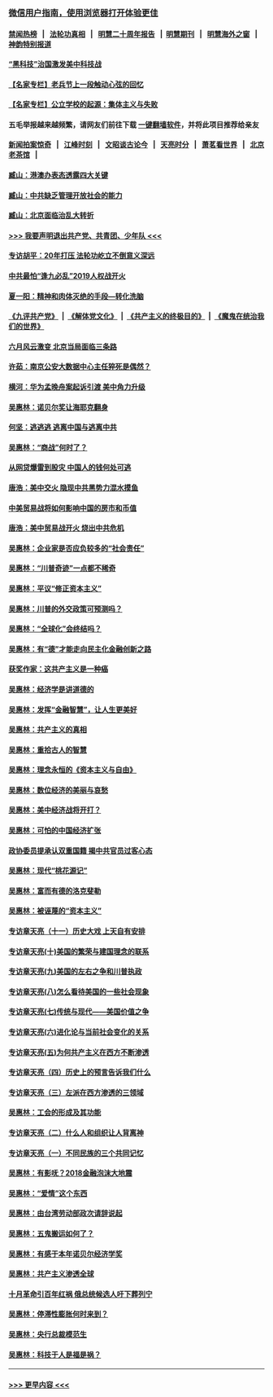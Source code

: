 ### [微信用户指南，使用浏览器打开体验更佳](https://github.com/gfw-breaker/banned-news1/blob/master/indexes/wechat-guide.md?t=0)
#### [禁闻热榜](热点新闻.md?t=0)  &nbsp;&nbsp;|&nbsp;&nbsp; [法轮功真相](https://github.com/gfw-breaker/truth/blob/master/README.md?t=0) &nbsp;&nbsp;|&nbsp;&nbsp; [明慧二十周年报告](https://github.com/gfw-breaker/mh-reports/blob/master/README.md?t=0) &nbsp;&nbsp;|&nbsp;&nbsp;[明慧期刊](https://github.com/gfw-breaker/mh-qikan) &nbsp;&nbsp;|&nbsp;&nbsp; [明慧海外之窗](https://github.com/gfw-breaker/mh-news/blob/master/README.md?t=0) &nbsp;&nbsp;|&nbsp;&nbsp; [神韵特别报道](https://github.com/gfw-breaker/mh-news/blob/master/shenyun.md?t=0)
#### [“黑科技”治国激发美中科技战](../pages/nsc423/n11638056.md?t=02031933) 
#### [【名家专栏】老兵节上一段触动心弦的回忆](../pages/nsc423/n11646016.md?t=02031933) 
#### [【名家专栏】公立学校的起源：集体主义与失败](../pages/nsc423/n11601833.md?t=02031933) 
#### 五毛举报越来越频繁，请网友们前往下载 [一键翻墙软件](https://github.com/gfw-breaker/ssr-accounts)，并将此项目推荐给亲友
#### [新闻拍案惊奇](https://github.com/gfw-breaker/banned-news1/blob/master/pages/link4.md) &nbsp;&nbsp;|&nbsp;&nbsp; [江峰时刻](https://github.com/gfw-breaker/banned-news1/blob/master/pages/link4.md) &nbsp;&nbsp;|&nbsp;&nbsp; [文昭谈古论今](https://github.com/gfw-breaker/banned-news1/blob/master/pages/link4.md) &nbsp;&nbsp;|&nbsp;&nbsp; [天亮时分](https://github.com/gfw-breaker/banned-news1/blob/master/pages/link4.md) &nbsp;&nbsp;|&nbsp;&nbsp; [萧茗看世界](https://github.com/gfw-breaker/banned-news1/blob/master/pages/link4.md) &nbsp;&nbsp;|&nbsp;&nbsp; [北京老茶馆](https://github.com/gfw-breaker/banned-news1/blob/master/pages/link4.md) &nbsp;&nbsp;|&nbsp;&nbsp; 
#### [臧山：港澳办表态透露四大关键](../pages/nsc423/n11421628.md?t=02031933) 
#### [臧山：中共缺乏管理开放社会的能力](../pages/nsc423/n11407457.md?t=02031933) 
#### [臧山：北京面临治乱大转折](../pages/nsc423/n11406895.md?t=02031933) 
#### [>>> 我要声明退出共产党、共青团、少年队 <<<](https://github.com/begood0513/goodnews/blob/master/quit/letter.md) 
#### [专访胡平：20年打压 法轮功屹立不倒意义深远](../pages/nsc423/n11398800.md?t=02031933) 
#### [中共最怕“逢九必乱”2019人权战开火](../pages/nsc423/n11385248.md?t=02031933) 
#### [夏一阳：精神和肉体灭绝的手段—转化洗脑](../pages/nsc423/n11368250.md?t=02031933) 
#### [《九评共产党》](https://github.com/begood0513/9ping.md/blob/master/README.md) &nbsp;|&nbsp; [《解体党文化》](../../../../jtdwh.md/blob/master/README.md)  &nbsp;|&nbsp; [《共产主义的终极目的》](../../../../gczydzjmd.md/blob/master/README.md) &nbsp;|&nbsp; [《魔鬼在统治我们的世界》](../../../../mgztzwmdsj.md/blob/master/README.md) 
#### [六月风云激变 北京当局面临三条路](../pages/nsc423/n11313668.md?t=02031933) 
#### [许茹：南京公安大数据中心主任猝死是偶然？](../pages/nsc423/n11064744.md?t=02031933) 
#### [横河：华为孟晚舟案起诉引渡 美中角力升级](../pages/nsc423/n11027230.md?t=02031933) 
#### [吴惠林：诺贝尔奖让海耶克翻身](../pages/nsc423/n10890049.md?t=02031933) 
#### [何坚：逃逃逃 逃离中国与逃离中共](../pages/nsc423/n10592891.md?t=02031933) 
#### [吴惠林：“商战”何时了？](../pages/nsc423/n10573558.md?t=02031933) 
#### [从网贷爆雷到股灾 中国人的钱何处可逃](../pages/nsc423/n10572800.md?t=02031933) 
#### [唐浩：美中交火 隐现中共黑势力混水摸鱼](../pages/nsc423/n10544040.md?t=02031933) 
#### [中美贸易战将如何影响中国的房市和币值](../pages/nsc423/n10543697.md?t=02031933) 
#### [唐浩：美中贸易战开火 烧出中共危机](../pages/nsc423/n10540126.md?t=02031933) 
#### [吴惠林：企业家是否应负较多的“社会责任”](../pages/nsc423/n10535022.md?t=02031933) 
#### [吴惠林：“川普奇迹”一点都不稀奇](../pages/nsc423/n10512808.md?t=02031933) 
#### [吴惠林：平议“修正资本主义”](../pages/nsc423/n10495724.md?t=02031933) 
#### [吴惠林：川普的外交政策可预测吗？](../pages/nsc423/n10462387.md?t=02031933) 
#### [吴惠林：“全球化”会终结吗？](../pages/nsc423/n10452838.md?t=02031933) 
#### [吴惠林：有“德”才能走向民主化金融创新之路](../pages/nsc423/n10432292.md?t=02031933) 
#### [获奖作家：这共产主义是一种癌](../pages/nsc423/n10431541.md?t=02031933) 
#### [吴惠林：经济学是讲道德的](../pages/nsc423/n10398014.md?t=02031933) 
#### [吴惠林：发挥“金融智慧”，让人生更美好](../pages/nsc423/n10375019.md?t=02031933) 
#### [吴惠林：共产主义的真相](../pages/nsc423/n10351394.md?t=02031933) 
#### [吴惠林：重拾古人的智慧](../pages/nsc423/n10337691.md?t=02031933) 
#### [吴惠林：理念永恒的《资本主义与自由》](../pages/nsc423/n10316274.md?t=02031933) 
#### [吴惠林：数位经济的美丽与哀愁](../pages/nsc423/n10292946.md?t=02031933) 
#### [吴惠林：美中经济战将开打？](../pages/nsc423/n10258825.md?t=02031933) 
#### [吴惠林：可怕的中国经济扩张](../pages/nsc423/n10219147.md?t=02031933) 
#### [政协委员提承认双重国籍 揭中共官员过客心态](../pages/nsc423/n10208809.md?t=02031933) 
#### [吴惠林：现代“桃花源记”](../pages/nsc423/n10185234.md?t=02031933) 
#### [吴惠林：富而有德的洛克斐勒](../pages/nsc423/n10142264.md?t=02031933) 
#### [吴惠林：被诬蔑的“资本主义”](../pages/nsc423/n10124816.md?t=02031933) 
#### [专访章天亮（十一）历史大戏 上天自有安排](../pages/nsc423/n10094905.md?t=02031933) 
#### [专访章天亮(十)美国的繁荣与建国理念的联系](../pages/nsc423/n10094899.md?t=02031933) 
#### [专访章天亮(九)美国的左右之争和川普执政](../pages/nsc423/n10094889.md?t=02031933) 
#### [专访章天亮(八)怎么看待美国的一些社会现象](../pages/nsc423/n10094857.md?t=02031933) 
#### [专访章天亮(七)传统与现代——美国价值之争](../pages/nsc423/n10093140.md?t=02031933) 
#### [专访章天亮(六)进化论与当前社会变化的关系](../pages/nsc423/n10092036.md?t=02031933) 
#### [专访章天亮(五)为何共产主义在西方不断渗透](../pages/nsc423/n10083620.md?t=02031933) 
#### [专访章天亮（四）历史上的预言告诉我们什么](../pages/nsc423/n10083606.md?t=02031933) 
#### [专访章天亮（三）左派在西方渗透的三领域](../pages/nsc423/n10081115.md?t=02031933) 
#### [吴惠林：工会的形成及其功能](../pages/nsc423/n10080633.md?t=02031933) 
#### [专访章天亮（二）什么人和组织让人背离神](../pages/nsc423/n10076637.md?t=02031933) 
#### [专访章天亮（一）不同民族的三个共同记忆](../pages/nsc423/n10074188.md?t=02031933) 
#### [吴惠林：有影呒？2018金融泡沫大地震](../pages/nsc423/n10040534.md?t=02031933) 
#### [吴惠林：“爱情”这个东西](../pages/nsc423/n10019423.md?t=02031933) 
#### [吴惠林：由台湾劳动部政次请辞说起](../pages/nsc423/n9979679.md?t=02031933) 
#### [吴惠林：五鬼搬运如何了？](../pages/nsc423/n9925338.md?t=02031933) 
#### [吴惠林：有感于本年诺贝尔经济学奖](../pages/nsc423/n9871883.md?t=02031933) 
#### [吴惠林：共产主义渗透全球](../pages/nsc423/n9812748.md?t=02031933) 
#### [十月革命引百年红祸 俄总统候选人吁下葬列宁](../pages/nsc423/n9810182.md?t=02031933) 
#### [吴惠林：停滞性膨胀何时来到？](../pages/nsc423/n9764136.md?t=02031933) 
#### [吴惠林：央行总裁模范生](../pages/nsc423/n9728134.md?t=02031933) 
#### [吴惠林：科技于人是福是祸？](../pages/nsc423/n9672982.md?t=02031933) 

----
#### [ >>> 更早内容 <<< ](../indexes/nsc423-earlier.md)
